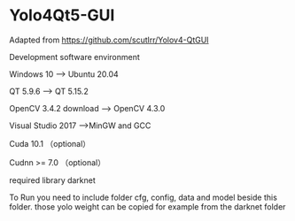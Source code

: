 # Yolo4Qt5-GUI

Adapted from https://github.com/scutlrr/Yolov4-QtGUI

Development software environment

Windows 10 --> Ubuntu 20.04

QT 5.9.6 --> QT 5.15.2

OpenCV 3.4.2 download --> OpenCV 4.3.0

Visual Studio 2017 -->MinGW and GCC

Cuda 10.1 （optional）

Cudnn >= 7.0 （optional）

required library darknet

To Run you need to include folder cfg, config, data and model beside this folder.
those yolo weight can be copied for example from the darknet folder
